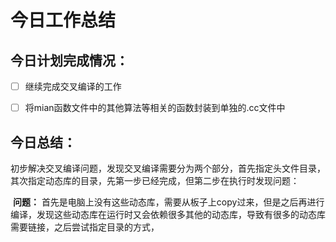 # **今日工作总结**



## **今日计划完成情况**：

- [ ] 继续完成交叉编译的工作
- [ ] 将mian函数文件中的其他算法等相关的函数封装到单独的.cc文件中







## **今日总结**：

 初步解决交叉编译问题，发现交叉编译需要分为两个部分，首先指定头文件目录，其次指定动态库的目录，先第一步已经完成，但第二步在执行时发现问题：

​	**问题：** 首先是电脑上没有这些动态库，需要从板子上copy过来，但是之后再进行编译，发现这些动态库在运行时又会依赖很多其他的动态库，导致有很多的动态库需要链接，之后尝试指定目录的方式，